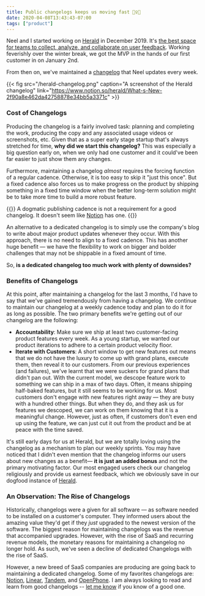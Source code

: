 ```yaml
---
title: Public changelogs keeps us moving fast 🏃‍♀️🚀
date: 2020-04-08T13:43:43-07:00
tags: ["product"]
---
```


Neel and I started working on [Herald](https://www.heraldhq.com) in December 2019. It's [the best space for teams to collect, analyze, and collaborate on user feedback](https://www.heraldhq.com). Working feverishly over the winter break, we got the MVP in the hands of our first customer in on January 2nd.

From then on, we've maintained a [changelog](https://www.notion.so/herald/What-s-New-2f90a8e462da42758878e34bb5a3371c) that Neel updates every week.

{{< fig src="/herald-changelog.png" caption="A screenshot of the Herald changelog"
link="https://www.notion.so/herald/What-s-New-2f90a8e462da42758878e34bb5a3371c" >}}

### Cost of Changelogs

Producing the changelog is a fairly involved task: planning and completing the work, producing the copy and any associated usage videos or screenshots, etc. Given that as a super early stage startup that's always stretched for time, **why did we start this changelog?** This was especially a big question early on, when we only had one customer and it could've been far easier to just show them any changes.

Furthermore, maintaining a changelog _almost_ requires the forcing function of a regular cadence. Otherwise, it is too easy to skip it "just this once". But a fixed cadence also forces us to make progress on the product by shipping something in a fixed time window when the better long-term solution might be to take more time to build a more robust feature.

{{<note>}}
A dogmatic publishing cadence is not a requirement for a good changelog. It
doesn't seem like
[Notion](https://www.notion.so/What-s-New-157765353f2c4705bd45474e5ba8b46c)
has one.
{{</note>}}

An alternative to a dedicated changelog is to simply use the company's blog
to write about major product updates whenever they occur. With this approach,
there is no need to align to a fixed cadence. This has another huge benefit —
we have the flexibility to work on bigger and bolder challenges that
may not be shippable in a fixed amount of time.

So, **is a dedicated changelog too much work with plenty of downsides?**

### Benefits of Changelogs

At this point, after maintaining a changelog for the last 3 months, I'd have to say that we've gained tremendously from having a changelog. We continue to maintain our changelog at a weekly cadence today and plan to do it for as long as possible. The two primary benefits we're getting out of our changelog are the following:

- **Accountability**: Make sure we ship at least two customer-facing product
  features every week. As a young startup, we wanted our product iterations to
  adhere to a certain product velocity floor.
- **Iterate with Customers**: A short window to get new features out means
  that we do not have the luxury to come up with grand plans, execute them,
  then reveal it to our customers. From our previous experiences (and
  failures), we've learnt that we were suckers for grand plans that didn't pan
  out. With the current model, we descope feature work to something we can ship
  in a max of two days. Often, it means shipping half-baked features, but it
  still seems to be working for us. Most customers don't engage with new
  features right away — they are busy with a hundred other things. But when
  they do, and they ask us for features we descoped, we can work on them
  knowing that it is a meaningful change. However, just as often, if customers
  don't even end up using the feature, we can just cut it out from the product
  and be at peace with the time saved.

It's still early days for us at Herald, but we are totally loving using the changelog as a mechanism to plan our weekly sprints. You may have noticed that I didn't even mention that the changelog informs our users about new changes as a benefit— **it is just an added bonus** and not the primary motivating factor. Our most engaged users check our changelog religiously and provide us earnest feedback, which we obviously save in our dogfood instance of [Herald](https://www.heraldhq.com).

### An Observation: The Rise of Changelogs

Historically, changelogs were a given for all software — as software needed
to be installed on a customer's computer. They informed users about the
amazing value they'd get if they _just_ upgraded to the newest version of the
software. The biggest reason for maintaining changelogs was the revenue that
accompanied upgrades. However, with the rise of SaaS and recurring revenue
models, the monetary reasons for maintaining a changelog no longer hold. As
such, we've seen a decline of dedicated Changelogs with the rise of SaaS.

However, a new breed of SaaS companies are producing are going back to maintaining a dedicated changelog. Some of my favorites changelogs are: [Notion](https://www.notion.so/What-s-New-157765353f2c4705bd45474e5ba8b46c), [Linear](https://linear.app/changelog), [Tandem](https://www.notion.so/Tandem-Product-Updates-618030187c7843a78ba76ada4f54bd01), and [OpenPhone](https://updates.openphone.co/). I am always looking to read and learn from good changelogs -- [let me know](https://www.twitter.com/jayisms) if
you know of a good one.
